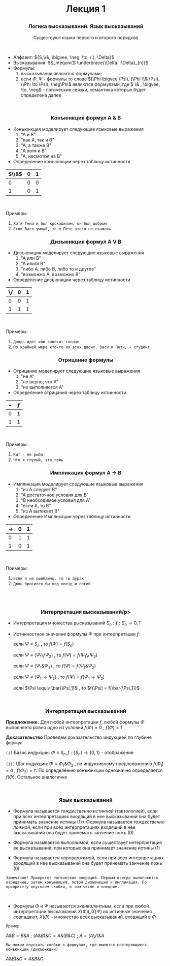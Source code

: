 # <p align="center">Лекция 1 </p>
### <p align="center">Логика высказываний. Язык высказываний</p>

<p align="center">Существуют языки первого и второго порядков</p>

<br>


+ Алфавит: ${S,\\&, \bigvee, \neg, \to, (.), \Delta}$
+ Высказывания: $S_n\equiv(S \underbrace{\Delta...\Delta}_{n})$
+ Формулы: 
    1. высказывания являются формулами;
    2. если $\Phi, \Psi$ - формулы то слова $(\Phi \bigvee \Psi), (\Phi \\&  \Psi), (\Phi \to \Psi), \neg\Phi$ являются формулами, где $ \\& , \bigvee, \to, \neg$ - логические связки, семантика которых будет определена далее 

<br>

### <p align="center">Конъюнкция формул A & B</p>
+ Конъюнкция моделирует следующие языковые выражения
    1. "A и B"
    2. "как А, так и В"
    3. "А, а также В"
    4. "А хотя и В"
    5. "А, несмотря на В"
+ Определение конъюнкции через таблицу истинности

$\\&$ | 0 | 1
---|---|---
0 | 0 | 0
1 | 0 | 1

<br>

Примеры:
1. `Хотя Гена и был крокодилом, он был добрым`
2. `Если Вася умный, то о Пете этого не скажешь`

### <p align="center">Дизъюнкция формул A V B</p>
+ Дизъюнкция моделирует следующие языковые выражения
    1. "A или B"
    2. "А или/и В"
    3. "либо А, либо В, либо то и другое"
    4. "возможно А, возможно В"
+ Определение дизъюнкции через таблицу истинности

$\bigvee$ | 0 | 1
---|---|---
0 | 0 | 1
1 | 1 | 1

<br>

Примеры:
1. `Дождь идет или сыветит солнце`
2. `По крайней мере кто-то из этих двоих, Васи и Пети, - студент`

### <p align="center">Отрицание формулы</p>
+ Отрицание моделирует следующие языковые выражения
    1. "не A"
    2. "не верно, что А"
    3. "не выполняется А"
+ Определение отрицания через таблицу истинности

$\neg$ | $f$
---|---
0 | 1 
1 | 1 

<br>

Примеры:
1. `Кит - не рыба`
2. `Что я глупый, это ложь`

### <p align="center">Импликация формул A -> B</p>
+ Импликация моделирует следующие языковые выражения
    1. "из А следует В"
    2. "А достаточное условия для В"
    3. "В необходимое условия для А"
    4. "если А, то В"
    5. "из А вытекает В"
+ Определение Импликации через таблицу истинности

$\to$ | 0 | 1
---|---|---
0 | 1 | 1
1 | 0 | 1

<br>

Примеры:
1. `Если я не ошибаючь, то ты дурак`
2. `Джон бросился бы под поезд и погиб`

<br><br>

### <p align="center">Интерпретация высказываний/p>

+ Интерпретация множества высказываний ${S_n}:f:{S_n}\to {0,1}$
+ Истинностное значение формулы $\Psi$ при интерпретации $f:$

    если $\Psi \equiv S_n$ , то $f(\Psi) = f(S_n)$

    если $\Psi \equiv (\Psi_1 \bigvee \Psi_2)$ , то $f(\Psi) = f(\Psi_1 \bigvee \Psi_2)$

    если $\Psi \equiv (\Psi_1 \& \Psi_2)$ , то $f(\Psi) = f(\Psi_1 \& \Psi_2)$

    если $\Psi \equiv (\Psi_1 \to \Psi_2)$ , то $f(\Psi) = f(\Psi_1 \to \Psi_2)$

    если $\Psi \equiv \bar{\Psi_1}$ , то $f(\Psi) = f(\bar{\Psi_1})$

<br>

### <p align="center">Интерпретация высказываний</p>

**Предложение.** Для любой интерпретации $f$, любой формулы $\Phi$ выполняетя ровно одно из условий $f(\Phi)=0$ , $f(\Phi) = 1$

**Доказательство**
Проведем доказательство индукцией по глубине формул

`(i)` Базис индукции: $\Phi \equiv S_n, f:\{S_n\} \to \{0,1\}$ - отображение

`(ii)` Шаг индукции: $\Phi \equiv \Phi_1 \& \Phi_2$ , по индуктивному предположению $f(\Phi_1) = \sigma$ , $f(\Phi_2)=\tau$. По определению конъюнкции однозначно определяется $f(\Phi)$. Остальное аналогично




<br>

### <p align="center">Язык высказываний </p>

+ Формула называется *тождественно истинной* (тавтологией), если при всех интерпретациях входящий в нее высказываний она будет принимать значение истины $(1)$+ Формула называется *тождественно ложной*, если при всех интерпретациях входящий в нее высказываний она будет принемать занчение ложь $(0)$

+ Формула называется *выполнимой*, если существует интерпретация ее высказываний, при которых она принимает значение истины $(1)$

+ Формула называется *опровержимой*, если при всех интерпретациях входящий в нее высказываний она будет принемать занчение ложь $(0)$

```
Замечание! Приоритет логических операций. Первым всегда выполняется отрицание, затем конъюнкция, потом дизъюнкция и импликация. По приоритету опускаем скобки, в том числе и внещние.
```

<br>

+ Формулы $\Phi$ и $\Psi$ называются *эквивалентным*, если при любой интерпретации высказыаний $X(\Phi) \bigcup X(\Psi)$ их истинные значения совпадают, $X(\Phi)$ - множество всех высказываний, входящий в $\Phi$

```
Пример
```
$A\& B=B\& A$ ; $(A\&B)\& C=A\& (B\& C)$ ; $A = (A\bigvee)\& A$

```
Мы можем опускать скобки в формулах, где имеются повторяющиеся конъюнкции (дихъюнкции)
```

$A\& B)\& C=A\& B\& C$
